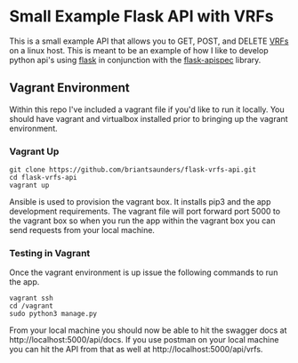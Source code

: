 # Small Example Flask API with VRFs

This is a small example API that allows you to GET, POST, and DELETE [VRFs](https://www.kernel.org/doc/Documentation/networking/vrf.txt) on a linux host.  This is meant to be an example of how I like to develop python api's using [flask](https://flask.palletsprojects.com/en/1.1.x/) in conjunction with the [flask-apispec](https://github.com/jmcarp/flask-apispec) library.

## Vagrant Environment

Within this repo I've included a vagrant file if you'd like to run it locally.  You should have vagrant and virtualbox installed prior to bringing up the vagrant environment.

### Vagrant Up

```
git clone https://github.com/briantsaunders/flask-vrfs-api.git
cd flask-vrfs-api
vagrant up
```

Ansible is used to provision the vagrant box.  It installs pip3 and the app development requirements.  The vagrant file will port forward port 5000 to the vagrant box so when you run the app within the vagrant box you can send requests from your local machine.

### Testing in Vagrant

Once the vagrant environment is up issue the following commands to run the app.

```
vagrant ssh
cd /vagrant
sudo python3 manage.py
```

From your local machine you should now be able to hit the swagger docs at http://localhost:5000/api/docs.  If you use postman on your local machine you can hit the API from that as well at http://localhost:5000/api/vrfs.